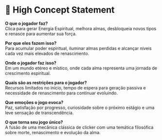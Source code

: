 # 📌 High Concept Statement

**O que o jogador faz?**  
Clica para gerar Energia Espiritual, melhora almas, desbloqueia novos tipos e renasce para aumentar sua força.

**Por que eles fazem isso?**  
Para acumular poder espiritual, iluminar almas perdidas e alcançar níveis cada vez mais elevados de renascimento.

**Onde o jogador faz isso?**  
Em um mundo etéreo e místico, onde cada alma representa uma jornada de crescimento espiritual.

**Quais são as restrições para o jogador?**  
Recursos limitados no início, tempo de espera para geração passiva e necessidade de renascimento para continuar evoluindo.

**Que emoções o jogo evoca?**  
Paz, satisfação por progresso, curiosidade sobre o próximo estágio e uma leve sensação de transcendência.

**O que torna seu jogo único?**  
A fusão de uma mecânica clássica de clicker com uma temática filosófica sobre morte, renascimento e evolução da alma.
